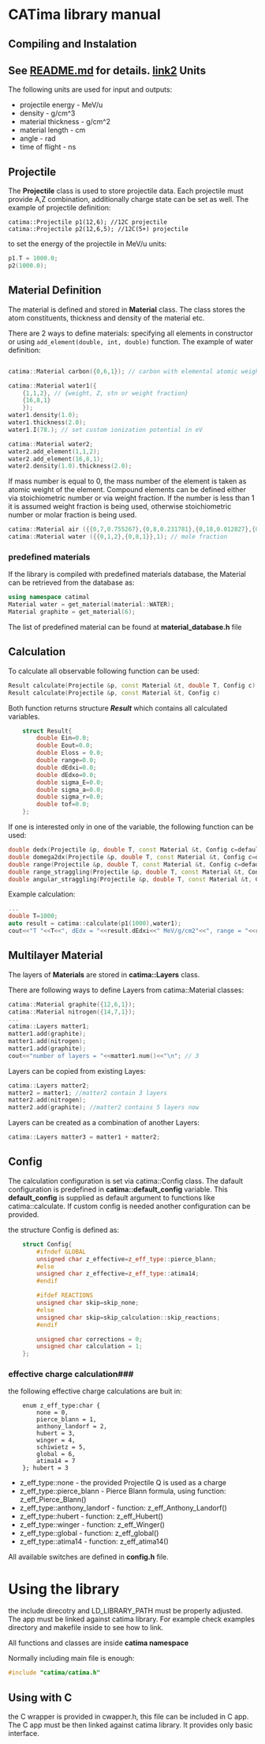 CATima library manual
=====================

Compiling and Instalation
-------------------------
See [README.md](README.md) for details.
[link2](catima_calculator.md)
Units
------
The following units are used for input and outputs:
  * projectile energy - MeV/u
  * density - g/cm^3
  * material thickness - g/cm^2
  * material length - cm
  * angle - rad
  * time of flight - ns


Projectile
----------
The __Projectile__ class is used to store projectile data.
Each projectile must provide A,Z combination, additionally charge state can be set as well.
The example of projectile definition:
~~~~~~~~~~~~~~~~~~~{.cpp}
catima::Projectile p1(12,6); //12C projectile
catima::Projectile p2(12,6,5); //12C(5+) projectile
~~~~~~~~~~~~~~~~~~~

to set the energy of the projectile in MeV/u units:
```cpp
p1.T = 1000.0;
p2(1000.0);
```

Material Definition
-------------------
The material is defined and stored in __Material__ class.
The class stores the atom constituents, thickness and density of the material etc.

There are 2 ways to define materials: specifying all elements in constructor or using `add_element(double, int, double)` function.
The example of water definition:

```cpp

catima::Material carbon({0,6,1}); // carbon with elemental atomic weight 

catima::Material water1({
	{1,1,2}, // {weight, Z, stn or weight fraction}
	{16,8,1}
	});
water1.density(1.0);
water1.thickness(2.0);
water1.I(78.); // set custom ionization potential in eV

catima::Material water2;
water2.add_element(1,1,2);
water2.add_element(16,8,1);
water2.density(1.0).thickness(2.0);
```
If mass number is equal to 0, the mass number of the element is taken as atomic weight of the element.
Compound elements can be defined either via stoichiometric number or via weight fraction. If the number is less than 1
it is assumed weight fraction is being used, otherwise stoichiometric number or molar fraction is being used.
```cpp
catima::Material air ({{0,7,0.755267},{0,8,0.231781},{0,18,0.012827},{0,6,0.000124}},0.001205); // weight fractions
catima::Material water ({{0,1,2},{0,8,1}},1); // mole fraction
```
### predefined materials ###
If the library is compiled with predefined materials database, the Material can be retrieved from the database as:
```cpp
using namespace catimal
Material water = get_material(material::WATER);
Material graphite = get_material(6);
```

The list of predefined material can be found at __material_database.h__ file


Calculation
-----------
To calculate all observable following function can be used:
```cpp
Result calculate(Projectile &p, const Material &t, double T, Config c)
Result calculate(Projectile &p, const Material &t, Config c)
```

Both function returns structure ___Result___ which contains all calculated variables.

```cpp
    struct Result{
        double Ein=0.0;
        double Eout=0.0;
        double Eloss = 0.0;
        double range=0.0;
        double dEdxi=0.0;
        double dEdxo=0.0;
        double sigma_E=0.0;
        double sigma_a=0.0;
        double sigma_r=0.0;
        double tof=0.0;
    };
```


If one is interested only in one of the variable, the following function can be used:

```cpp
double dedx(Projectile &p, double T, const Material &t, Config c=default_config);
double domega2dx(Projectile &p, double T, const Material &t, Config c=default_config);
double range(Projectile &p, double T, const Material &t, Config c=default_config);
double range_straggling(Projectile &p, double T, const Material &t, Config c=default_config);
double angular_straggling(Projectile &p, double T, const Material &t, Config c=default_config);
```

Example calculation:
```cpp
...
double T=1000;
auto result = catima::calculate(p1(1000),water1);
cout<<"T "<<T<<", dEdx = "<<result.dEdxi<<" MeV/g/cm2"<<", range = "<<result.range<<" g/cm2"<<endl;
```

Multilayer Material
-------------------
The layers of __Materials__ are stored in __catima::Layers__ class.

There are following ways to define Layers from catima::Material classes:


```cpp
catima::Material graphite({12,6,1});
catima::Material nitrogen({14,7,1});
...
catima::Layers matter1;
matter1.add(graphite);
matter1.add(nitrogen);
matter1.add(graphite);
cout<<"number of layers = "<<matter1.num()<<"\n"; // 3
```
Layers can be copied from existing Layes:
```cpp
catima::Layers matter2;
matter2 = matter1; //matter2 contain 3 layers
matter2.add(nitrogen);
matter2.add(graphite); //matter2 contains 5 layers now
```

Layers can be created as a combination of another Layers:
```cpp
catima::Layers matter3 = matter1 + matter2;
```

Config
------
The calculation configuration is set via catima::Config class. The dafault configuration is predefined in __catima::default_config__ variable.
This __default_config__ is supplied as default argument to functions like catima::calculate. If custom config is needed another configuration can be provided.

the structure Config is defined as:
```cpp
    struct Config{
        #ifndef GLOBAL
        unsigned char z_effective=z_eff_type::pierce_blann;
        #else
        unsigned char z_effective=z_eff_type::atima14;
        #endif

        #ifdef REACTIONS
        unsigned char skip=skip_none;
        #else
        unsigned char skip=skip_calculation::skip_reactions;
        #endif

        unsigned char corrections = 0;
        unsigned char calculation = 1;
    };
```

### effective charge calculation###
the following effective charge calculations are buit in:
```
    enum z_eff_type:char {
        none = 0,
        pierce_blann = 1,
        anthony_landorf = 2,
        hubert = 3,
        winger = 4,
        schiwietz = 5,
        global = 6,
        atima14 = 7
    }; hubert = 3
```
  * z_eff_type::none - the provided Projectile Q is used as a charge
  * z_eff_type::pierce_blann - Pierce Blann formula, using function: z_eff_Pierce_Blann()
  * z_eff_type::anthony_landorf - function: z_eff_Anthony_Landorf()
  * z_eff_type::hubert - function: z_eff_Hubert()
  * z_eff_type::winger - function: z_eff_Winger()
  * z_eff_type::global - function: z_eff_global()
  * z_eff_type::atima14 - function: z_eff_atima14()




All available switches are defined in __config.h__ file.



Using the library
=================
the include direcotry and LD_LIBRARY_PATH must be properly adjusted.
The app must be linked against catima library.
For example check examples directory and makefile inside to see how to link.

All functions and classes are inside __catima namespace__

Normally including main file is enough:
```cpp
#include "catima/catima.h"
```


Using with C
-------------
the C wrapper is provided in cwapper.h, this file can be included in C app. The C app must be then linked against catima library.
It provides only basic interface.




